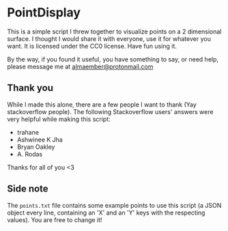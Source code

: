 # PointDisplay
This is a simple script I threw together to visualize points on a 2 dimensional surface.
I thought I would share it with everyone, use it for whatever you want.
It is licensed under the CC0 license. Have fun using it.

By the way, if you found it useful, you have something to say, or need help, please message me at [almaember@protonmail.com](mailto:almaember@protonmail.com)
## Thank you
While I made this alone, there are a few people I want to thank (Yay stackoverflow people).
The following Stackoverflow users' answers were very helpful while making this script:
 - trahane
 - Ashwinee K Jha
 - Bryan Oakley
 - A. Rodas
 
Thanks for all of you <3
## Side note
The `points.txt` file contains some example points to use this script
(a JSON object every line, containing an 'X' and an 'Y' keys with the respecting values).
You are free to change it!